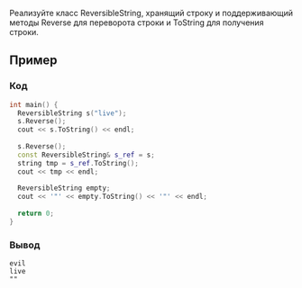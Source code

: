 Реализуйте класс ReversibleString, хранящий строку и поддерживающий методы Reverse для переворота строки и ToString для получения строки.

Пример
------

### Код

```cpp
int main() {
  ReversibleString s("live");
  s.Reverse();
  cout << s.ToString() << endl;
  
  s.Reverse();
  const ReversibleString& s_ref = s;
  string tmp = s_ref.ToString();
  cout << tmp << endl;
  
  ReversibleString empty;
  cout << '"' << empty.ToString() << '"' << endl;
  
  return 0;
}
```

### Вывод

```console
evil
live
""
```
